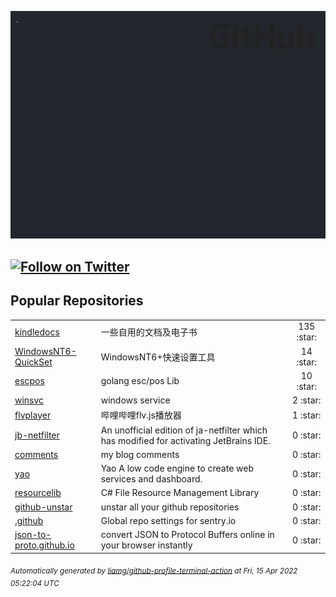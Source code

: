 ![gifOS](os.gif)

[![Follow on Twitter](https://shields.io/twitter/follow/czytcn?label=Follow)](https://twitter.com/czytcn) 
---

## Popular Repositories
<table>
<tr><td><a href="https://github.com/czyt/kindledocs">kindledocs</a></td><td>一些自用的文档及电子书</td><td align="center" width="12%">135 :star:</td></tr>
<tr><td><a href="https://github.com/czyt/WindowsNT6-QuickSet">WindowsNT6-QuickSet</a></td><td>WindowsNT6+快速设置工具</td><td align="center" width="12%">14 :star:</td></tr>
<tr><td><a href="https://github.com/czyt/escpos">escpos</a></td><td>golang esc/pos Lib</td><td align="center" width="12%">10 :star:</td></tr>
<tr><td><a href="https://github.com/czyt/winsvc">winsvc</a></td><td>windows service</td><td align="center" width="12%">2 :star:</td></tr>
<tr><td><a href="https://github.com/czyt/flvplayer">flvplayer</a></td><td>哔哩哔哩flv.js播放器</td><td align="center" width="12%">1 :star:</td></tr>
<tr><td><a href="https://github.com/czyt/jb-netfilter">jb-netfilter</a></td><td>An unofficial edition of ja-netfilter which has modified for activating JetBrains IDE.</td><td align="center" width="12%">0 :star:</td></tr>
<tr><td><a href="https://github.com/czyt/comments">comments</a></td><td>my blog comments</td><td align="center" width="12%">0 :star:</td></tr>
<tr><td><a href="https://github.com/czyt/yao">yao</a></td><td>Yao A low code engine to create web services and dashboard.</td><td align="center" width="12%">0 :star:</td></tr>
<tr><td><a href="https://github.com/czyt/resourcelib">resourcelib</a></td><td>C# File Resource Management Library</td><td align="center" width="12%">0 :star:</td></tr>
<tr><td><a href="https://github.com/czyt/github-unstar">github-unstar</a></td><td>unstar all your github repositories</td><td align="center" width="12%">0 :star:</td></tr>
<tr><td><a href="https://github.com/czyt/.github">.github</a></td><td>Global repo settings for sentry.io</td><td align="center" width="12%">0 :star:</td></tr>
<tr><td><a href="https://github.com/czyt/json-to-proto.github.io">json-to-proto.github.io</a></td><td>convert JSON to Protocol Buffers online in your browser instantly</td><td align="center" width="12%">0 :star:</td></tr>
</table>



<sub><i>Automatically generated by [liamg/github-profile-terminal-action](https://github.com/liamg/github-profile-terminal-action) at Fri, 15 Apr 2022 05:22:04 UTC</i></sub>
